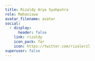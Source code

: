 ```yaml
---
title: Rizaldy Arya Syahputra
role: Mahasiswa
avatar_filename: avatar
social:
  - display:
      header: false
    link: rizaldy
    icon_pack: far
    icon: https://twitter.com/rizalerzl
superuser: false
---
```

